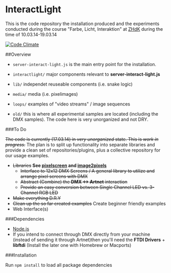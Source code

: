 InteractLight
=============


This is the code repository the installation produced and the experiments conducted during the course "Farbe, Licht, Interaktion" at [ZHdK](http://www.zhdk.ch) during the time of 10.03.14-19.03.14

[![Code Climate](https://codeclimate.com/github/d-simon/dmx-experiments.png)](https://codeclimate.com/github/d-simon/dmx-experiments)

##Overview
- `server-interact-light.js` is the main entry point for the installation.


- `interactlight/` major components relevant to **server-interact-light.js**
- `lib/` independet reuseable components (i.e. snake logic)
- `media/` media (i.e. pixelimages)
- `loops/` examples of "video streams" / image sequences
- `old/` this is where all experimental samples are located (including the DMX samples). The code here is very unorganized and not DRY.

###To Do

~~The code is currently (17.03.14) in *very unorganized* state. This is *work in progress.*~~ The plan is to split up functionality into separate libraries and provide a clean set of repositories/plugins, plus a collective repository for our usage examples.

 - ~~Libraries~~ **See [pixelscreen](https://github.com/d-simon/node-pixelscreen) and [image2pixels](https://github.com/d-simon/node-image2pixels)**
   - ~~Interface to 12x12 DMX Screens / A general library to utilize and arrange pixel screens with DMX~~
   - ~~Abstract (Combine) the **DMX <-> Artnet** interaction~~
   - ~~Provide an easy conversion between Single Channel LED vs. 3-Channel RGB LED~~
 - ~~Make everything D.R.Y~~
 - ~~Clean up the so far created examples~~ Create beginner friendly examples
 - Web Interface(s)

###Dependencies

- [Node.js](http://www.nodejs.org/)
- If you intend to connect through DMX directly from your machine (instead of sending it through Artnet)then you'll need the **FTDI Drivers** + **libftdi** (Install the later one with Homebrew or Macports)

###Installation

Run `npm install` to load all package dependencies

